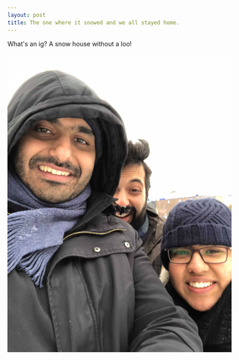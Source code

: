 ```yaml
---
layout: post
title: The one where it snowed and we all stayed home.
---
```


What's an ig? A snow house without a loo! 

![Snow](/images/three_of_us_snow.jpg)

